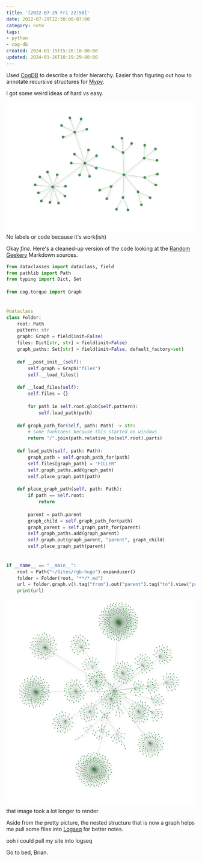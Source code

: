 ```yaml
---
title: '[2022-07-29 Fri 22:50]'
date: 2022-07-29T22:50:00-07:00
category: note
tags:
- python
- cog-db
created: 2024-01-15T15:26:10-08:00
updated: 2024-01-26T10:19:29-08:00
---
```


Used [CogDB](https://cogdb.io) to describe a folder hierarchy. Easier than figuring out how to annotate recursive structures for [Mypy](http://mypy-lang.org).

I got some weird ideas of hard vs easy.

![attachments/img/2022-07-29-graph.png](../../../attachments/img/2022-07-29-graph.png)
No labels or code because it's work(ish)

<!--more-->

Okay *fine*. Here's a cleaned-up version of the code looking at the [Random Geekery](../../../card/Random%20Geekery.md) Markdown sources.

````python
from dataclasses import dataclass, field
from pathlib import Path
from typing import Dict, Set

from cog.torque import Graph


@dataclass
class Folder:
    root: Path
    pattern: str
    graph: Graph = field(init=False)
    files: Dict[str, str] = field(init=False)
    graph_paths: Set[str] = field(init=False, default_factory=set)

    def __post_init__(self):
        self.graph = Graph("files")
        self.__load_files()

    def __load_files(self):
        self.files = {}

        for path in self.root.glob(self.pattern):
            self.load_path(path)

    def graph_path_for(self, path: Path) -> str:
        # some funkiness because this started on windows
        return "/".join(path.relative_to(self.root).parts)

    def load_path(self, path: Path):
        graph_path = self.graph_path_for(path)
        self.files[graph_path] = "FILLER"
        self.graph_paths.add(graph_path)
        self.place_graph_path(path)

    def place_graph_path(self, path: Path):
        if path == self.root:
            return

        parent = path.parent
        graph_child = self.graph_path_for(path)
        graph_parent = self.graph_path_for(parent)
        self.graph_paths.add(graph_parent)
        self.graph.put(graph_parent, "parent", graph_child)
        self.place_graph_path(parent)


if __name__ == "__main__":
    root = Path("~/Sites/rgb-hugo").expanduser()
    folder = Folder(root, "**/*.md")
    url = folder.graph.v().tag("from").out("parent").tag("to").view("parent").url
    print(url)
````

![attachments/img/2022-07-29-rgb-hugo.png](../../../attachments/img/2022-07-29-rgb-hugo.png)
that image took a lot longer to render

Aside from the pretty picture, the nested structure that is now a graph helps me pull some files into [Logseq](../../../card/Logseq.md) for better notes.

ooh i could pull my site into logseq

Go to bed, Brian.
